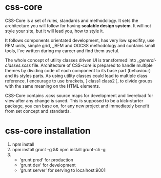 # css-core
CSS-Core is a set of rules, standards and methodology. It sets the architecture you will follow for having **scalable design system**. It will not style your site, but it will lead you, how to style it.

It follows components orientated development, has very low specifity, use REM units, simple grid, _BEM and OOCSS methodology and contains small tools, I've written during my career and find them useful.

The whole concept of utility classes driven UI is transformed into *_general-classes.scss* file. Architecture of CSS-core is prepared to handle multiple themes by dividing code of each component to its base part (behaviour) and its styles parts. As using utility classes could lead to multiple class reference, I encourage to use brackets, [ class1 class2 ], to divide groups with the same meaning on the HTML elements.

CSS-Core contains .scss source maps for development and livereload for view after any change is saved. This is supposed to be a kick-starter package, you can base on, for any new project and immediately benefit from set concept and standards.

# css-core installation
1. npm install
2. npm install grunt -g && npm install grunt-cli -g
3.  - 'grunt prod' for production
    - 'grunt dev' for development
    - 'grunt server' for serving to localhost:9001
